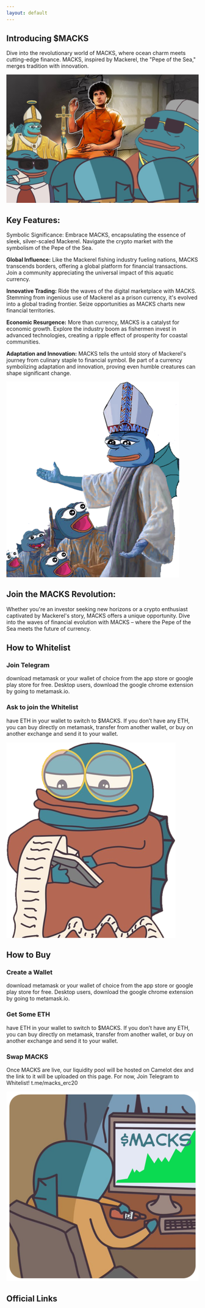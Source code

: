 ```yaml
---
layout: default
---
```

## Introducing $MACKS

Dive into the revolutionary world of MACKS, where ocean charm meets cutting-edge finance. MACKS, inspired by Mackerel, the "Pepe of the Sea," merges tradition with innovation.

![Macks](/assets/MacksERC20-Header.png)

## Key Features:

Symbolic Significance: Embrace MACKS, encapsulating the essence of sleek, silver-scaled Mackerel. Navigate the crypto market with the symbolism of the Pepe of the Sea.

**Global Influence:** Like the Mackerel fishing industry fueling nations, MACKS transcends borders, offering a global platform for financial transactions. Join a community appreciating the universal impact of this aquatic currency.

**Innovative Trading:** Ride the waves of the digital marketplace with MACKS. Stemming from ingenious use of Mackerel as a prison currency, it's evolved into a global trading frontier. Seize opportunities as MACKS charts new financial territories.

**Economic Resurgence:** More than currency, MACKS is a catalyst for economic growth. Explore the industry boom as fishermen invest in advanced technologies, creating a ripple effect of prosperity for coastal communities.

**Adaptation and Innovation:** MACKS tells the untold story of Mackerel's journey from culinary staple to financial symbol. Be part of a currency symbolizing adaptation and innovation, proving even humble creatures can shape significant change.

![Macks](/assets/macks18.png)

## Join the MACKS Revolution:

Whether you're an investor seeking new horizons or a crypto enthusiast captivated by Mackerel's story, MACKS offers a unique opportunity. Dive into the waves of financial evolution with MACKS – where the Pepe of the Sea meets the future of currency.

## How to Whitelist

### Join Telegram
download metamask or your wallet of choice from the app store or google play store for free. Desktop users, download the google chrome extension by going to metamask.io.


### Ask to join the Whitelist
have ETH in your wallet to switch to $MACKS. If you don’t have any ETH, you can buy directly on metamask, transfer from another wallet, or buy on another exchange and send it to your wallet.

![Macks](/assets/macks16.png)

## How to Buy
### Create a Wallet
download metamask or your wallet of choice from the app store or google play store for free. Desktop users, download the google chrome extension by going to metamask.io.


### Get Some ETH
have ETH in your wallet to switch to $MACKS. If you don’t have any ETH, you can buy directly on metamask, transfer from another wallet, or buy on another exchange and send it to your wallet.

### Swap MACKS
Once MACKS are live, our liquidity pool will be hosted on Camelot dex and the link to it will be uploaded on this page.
For now, Join Telegram to Whitelist! t.me/macks_erc20

![Macks](/assets/macks8.png)

## Official Links



